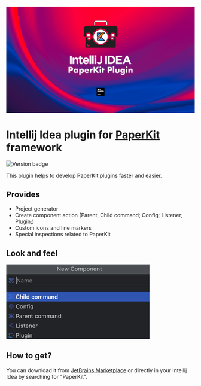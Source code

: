 ![Banner](.github/banner.png)

# Intellij Idea plugin for [PaperKit](https://github.com/paper-kit/paper-kit) framework

![Version badge](https://img.shields.io/static/v1?label=Version&message=1.0.4&color=red&style=for-the-badge)

This plugin helps to develop PaperKit plugins faster and easier.

## Provides

- Project generator
- Create component action (Parent, Child command; Config; Listener; Plugin;)
- Custom icons and line markers
- Special inspections related to PaperKit

## Look and feel

<img src=".github/create_menu.png" height="200">

## How to get?

You can download it from [JetBrains Marketplace](https://plugins.jetbrains.com/plugin/19341-paperkit) or directly in
your Intellij Idea by searching for "PaperKit".